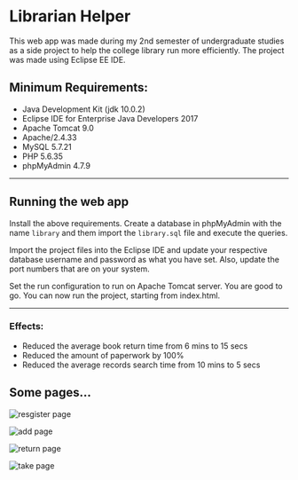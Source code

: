 # Librarian Helper

This web app was made during my 2nd semester of undergraduate studies as a side project to help the college library run more efficiently.
The project was made using Eclipse EE IDE.

## Minimum Requirements:
- Java Development Kit (jdk 10.0.2)
- Eclipse IDE for Enterprise Java Developers 2017
- Apache Tomcat 9.0
- Apache/2.4.33
- MySQL 5.7.21
- PHP 5.6.35
- phpMyAdmin 4.7.9

---
## Running the web app
Install the above requirements. Create a database in phpMyAdmin with the name `library` and them import the `library.sql` file and execute the queries.

Import the project files into the Eclipse IDE and update your respective database username and password as what you have set. Also, update the port numbers that are on your system.

Set the run configuration to run on Apache Tomcat server. You are good to go. You can now run the project, starting from index.html.

---
### Effects:
- Reduced the average book return time from 6 mins to 15 secs
- Reduced the amount of paperwork by 100%
- Reduced the average records search time from 10 mins to 5 secs

## Some pages...

![resgister page](https://raw.githubusercontent.com/resilientmax/Librarian-Helper/master/readmeimages/register.png)

![add page](https://raw.githubusercontent.com/resilientmax/Librarian-Helper/master/readmeimages/add.png)

![return page](https://raw.githubusercontent.com/resilientmax/Librarian-Helper/master/readmeimages/return.png)

![take page](https://raw.githubusercontent.com/resilientmax/Librarian-Helper/master/readmeimages/take.png)
